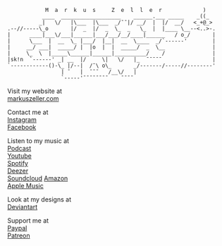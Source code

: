 ```
            M  a  r  k  u  s     Z  e  l  l  e  r             )
           ____  ___________________    ______.___ _____    _((_
          _|   \/   |\___  |\___  _/¯¯|/ __/  |  |/  __/   <_+@_>
.--//-----\_o       |/  _  |/  _  \_  _   \_  |  |____ \__--<..>-.
|      ____|___\/___|______|___/___/__/____|______   / o_/       |
|      \___  |  __  \_ |___/  |__|  __  \____  _/`------'        |
|     __/ ___|  _____/ |  |o  |  |  _____/  _  \__               |
|     \_  \  |_____\______|______|__________/    /               |
|sk!n  `------' _| __  |/     \|   \/   |_  ¯¯¯¯¯                |
`------------()-\_ |/--|  /¯\ o\_       _/-------/-----//--------'
                 | ¯   |  ¯¯¯   /__\/   |
                 `-----'¯¯¯¯¯¯¯¯    ¯¯¯¯
```

Visit my website at  
[markuszeller.com](https://markuszeller.com)

Contact me at  
[Instagram](https://www.instagram.com/markuszeller/)  
[Facebook](https://www.facebook.com/markus.zeller.private)  

Listen to my music at  
[Podcast](https://itunes.apple.com/de/podcast/dj-n-4cer-promo-podcast/id323879840?l=en&mt=2)  
[Youtube](https://www.youtube.com/playlist?list=PL9B5E1B5F9712127A)  
[Spotify](https://open.spotify.com/artist/2Tzmp2LceoFOr9n2hZ7C2L)  
[Deezer](https://www.deezer.com/en/artist/13317899)  
[Soundcloud](https://soundcloud.com/dj-n-4cer)
[Amazon](https://www.amazon.com/s?k=Markus+Zeller+Music+Forced+Grooves+Records&i=digital-music&ref=nb_sb_noss)  
[Apple Music](https://music.apple.com/de/artist/markus-zeller/437816491?l=en)

Look at my designs at  
[Deviantart](https://www.deviantart.com/markuszeller)

Support me at  
[Paypal](https://www.paypal.me/markuszeller)  
[Patreon](https://www.patreon.com/markuszeller)  
